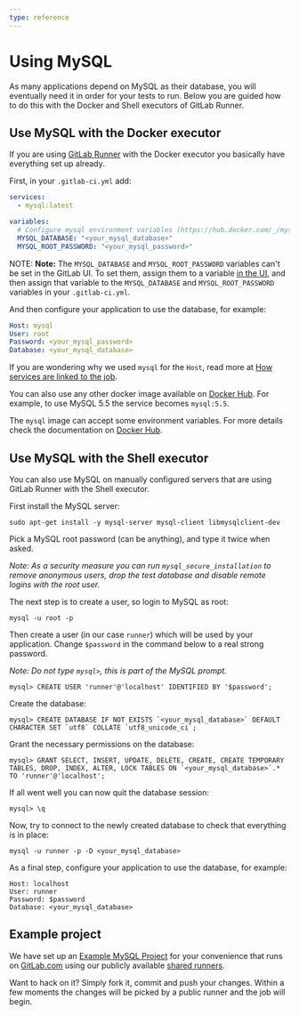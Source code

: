 ```yaml
---
type: reference
---
```


# Using MySQL

As many applications depend on MySQL as their database, you will eventually
need it in order for your tests to run. Below you are guided how to do this
with the Docker and Shell executors of GitLab Runner.

## Use MySQL with the Docker executor

If you are using [GitLab Runner](../runners/README.md) with the Docker executor
you basically have everything set up already.

First, in your `.gitlab-ci.yml` add:

```yaml
services:
  - mysql:latest

variables:
  # Configure mysql environment variables (https://hub.docker.com/_/mysql/)
  MYSQL_DATABASE: "<your_mysql_database>"
  MYSQL_ROOT_PASSWORD: "<your_mysql_password>"
```

NOTE: **Note:**
The `MYSQL_DATABASE` and `MYSQL_ROOT_PASSWORD` variables can't be set in the GitLab UI.
To set them, assign them to a variable [in the UI](../variables/README.md#via-the-ui),
and then assign that variable to the
`MYSQL_DATABASE` and `MYSQL_ROOT_PASSWORD` variables in your `.gitlab-ci.yml`.

And then configure your application to use the database, for example:

```yaml
Host: mysql
User: root
Password: <your_mysql_password>
Database: <your_mysql_database>
```

If you are wondering why we used `mysql` for the `Host`, read more at
[How services are linked to the job](../docker/using_docker_images.md#how-services-are-linked-to-the-job).

You can also use any other docker image available on [Docker Hub](https://hub.docker.com/_/mysql/).
For example, to use MySQL 5.5 the service becomes `mysql:5.5`.

The `mysql` image can accept some environment variables. For more details
check the documentation on [Docker Hub](https://hub.docker.com/_/mysql/).

## Use MySQL with the Shell executor

You can also use MySQL on manually configured servers that are using
GitLab Runner with the Shell executor.

First install the MySQL server:

```shell
sudo apt-get install -y mysql-server mysql-client libmysqlclient-dev
```

Pick a MySQL root password (can be anything), and type it twice when asked.

*Note: As a security measure you can run `mysql_secure_installation` to
remove anonymous users, drop the test database and disable remote logins with
the root user.*

The next step is to create a user, so login to MySQL as root:

```shell
mysql -u root -p
```

Then create a user (in our case `runner`) which will be used by your
application. Change `$password` in the command below to a real strong password.

*Note: Do not type `mysql>`, this is part of the MySQL prompt.*

```shell
mysql> CREATE USER 'runner'@'localhost' IDENTIFIED BY '$password';
```

Create the database:

```shell
mysql> CREATE DATABASE IF NOT EXISTS `<your_mysql_database>` DEFAULT CHARACTER SET `utf8` COLLATE `utf8_unicode_ci`;
```

Grant the necessary permissions on the database:

```shell
mysql> GRANT SELECT, INSERT, UPDATE, DELETE, CREATE, CREATE TEMPORARY TABLES, DROP, INDEX, ALTER, LOCK TABLES ON `<your_mysql_database>`.* TO 'runner'@'localhost';
```

If all went well you can now quit the database session:

```shell
mysql> \q
```

Now, try to connect to the newly created database to check that everything is
in place:

```shell
mysql -u runner -p -D <your_mysql_database>
```

As a final step, configure your application to use the database, for example:

```shell
Host: localhost
User: runner
Password: $password
Database: <your_mysql_database>
```

## Example project

We have set up an [Example MySQL Project](https://gitlab.com/gitlab-examples/mysql) for your
convenience that runs on [GitLab.com](https://gitlab.com) using our publicly
available [shared runners](../runners/README.md).

Want to hack on it? Simply fork it, commit and push your changes. Within a few
moments the changes will be picked by a public runner and the job will begin.

